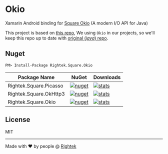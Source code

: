 # Okio
Xamarin Android binding for [Square Okio](https://github.com/square/okio) (A modern I/O API for Java)

This project is based on [this repo](https://github.com/mattleibow/square-bindings), We using `Okio` in our projects, so we'll keep this repo up to date with [original (_java_) repo](https://github.com/square/okio).

## Nuget
`PM> Install-Package Rightek.Square.Okio`

| Package Name             | NuGet                                                                       | Downloads                                                                    |
|--------------------------|-----------------------------------------------------------------------------|------------------------------------------------------------------------------|
| Rightek.Square.Picasso | [![nuget](https://img.shields.io/nuget/v/Rightek.Square.Picasso.svg?color=%23268bd2&style=flat-square)](https://www.nuget.org/packages/Rightek.Square.Picasso) | [![stats](https://img.shields.io/nuget/dt/Rightek.Square.Picasso.svg?color=%2382b414&style=flat-square)](https://www.nuget.org/stats/packages/Rightek.Square.Picasso?groupby=Version) |
| Rightek.Square.OkHttp3 | [![nuget](https://img.shields.io/nuget/v/Rightek.Square.OkHttp3.svg?color=%23268bd2&style=flat-square)](https://www.nuget.org/packages/Rightek.Square.OkHttp3) | [![stats](https://img.shields.io/nuget/dt/Rightek.Square.OkHttp3.svg?color=%2382b414&style=flat-square)](https://www.nuget.org/stats/packages/Rightek.Square.OkHttp3?groupby=Version) |
| Rightek.Square.Okio | [![nuget](https://img.shields.io/nuget/v/Rightek.Square.Okio.svg?color=%23268bd2&style=flat-square)](https://www.nuget.org/packages/Rightek.Square.Okio) | [![stats](https://img.shields.io/nuget/dt/Rightek.Square.Okio.svg?color=%2382b414&style=flat-square)](https://www.nuget.org/stats/packages/Rightek.Square.Okio?groupby=Version) |

## License
MIT

---
Made with ♥ by people @ [Rightek](http://rightek.ir)
